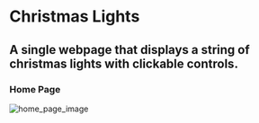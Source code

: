 # Christmas Lights
## A single webpage that displays a string of christmas lights with clickable controls.

### Home Page

![home_page_image](https://user-images.githubusercontent.com/91220294/146096517-bf1244b4-4836-4d4f-a4c0-d3db3df915c9.PNG)
